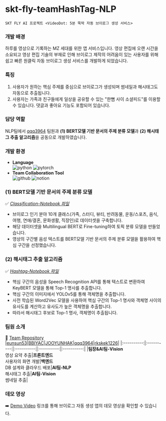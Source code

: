 # skt-fly-teamHashTag-NLP
```
SKT FLY AI 프로젝트 <VideoDot: 5분 뚝딱 자동 브이로그 생성 서비스>
```
### 개발 배경
하루를 영상으로 기록하는 MZ 세대를 위한 앱 서비스입니다. 영상 편집에 오랜 시간을 소요되고 영상 편집 기술의 부재로 인해 브이로그 제작의 어려움이 있는 사용자를 위해 쉽고 빠른 원클릭 자동 브이로그 생성 서비스를 개발하게 되었습니다.

### 특징
1. 사용자가 원하는 핵심 주제를 중심으로 브이로그가 생성되며 썸네일과 해시태그도 자동으로 추출됩니다.
2. 사용자는 가족과 친구들에게 일상을 공유할 수 있는 "한뼘 사이 소셜피드"를 이용할 수 있습니다. 댓글과 좋아요 기능도 포함되어 있습니다.

### 담당 역할
NLP팀에서 [qqq3964](https://github.com/qqq3964/SKT_Project) 팀원과 **(1) BERT모델 기반 문서의 주제 분류 모델**과 **(2) 해시태그 추출 알고리즘**을 공동으로 개발하였습니다.

### 개발 환경
- **Language**</br>
![python](https://img.shields.io/badge/python-3776AB?style=for-the-badge&logo=python&logoColor=white)
![pytorch](https://img.shields.io/badge/pytorch-EE4C2C?style=for-the-badge&logo=pytorch&logoColor=white)
- **Team Collaboration Tool**</br>
![github](https://img.shields.io/badge/github-100000?style=for-the-badge&logo=github&logoColor=white)
![notion](https://img.shields.io/badge/notion-000000?style=for-the-badge&logo=notion&logoColor=white)

### (1) BERT모델 기반 문서의 주제 분류 모델
✅ *[Classification-Notebook 파일](https://github.com/soyeong-kim/skt-fly-teamHashTag-NLP/tree/main/Classification-Notebook)*</br>
- 브이로그 인기 분야 10개 클래스(가족, 스터디, 뷰티, 반려동물, 운동/스포츠, 음식, 여행, 연애/결혼, 문화생활, 직장인)로 데이터셋을 구축합니다.
- 해당 데이터셋을 Multilingual BERT로 Fine-tuning하여 토픽 분류 모델을 만들었습니다.
- 영상의 구간별 음성 텍스트를 BERT모델 기반 문서의 주제 분류 모델을 활용하여 핵심 구간을 선정했습니다.

### (2) 해시태그 추출 알고리즘
✅ *[Hashtag-Notebook 파일](https://github.com/soyeong-kim/skt-fly-teamHashTag-NLP/tree/main/Hashtag-Notebook)*</br>
- 핵심 구간의 음성을 Speech Recognition API를 통해 텍스트로 변환하여 KeyBERT 모델을 통해 Top-1 명사를 추출합니다.
- 핵심 구간의 이미지에서 YOLOv5를 통해 객체명을 추출합니다.
- 사전 학습된 Word2Vec 모델을 사용하여 핵심 구간의 Top-1 명사와 객체명 사이의 유사도를 계산하고 유사도가 높은 객체명을 추출합니다.
- 따라서 해시태그 후보로 Top-1 명사, 객체명이 추출됩니다.

### 팀원 소개
📌 [Team Repository](https://github.com/skt-fly-teamHashTag)</br>
|[eunsun53](https://github.com/skt-fly-teamHashTag/ML-total)|[BBIYAC](https://github.com/skt-fly-teamHashTag/Frontend)|[JOOYUNHAK](https://github.com/JOOYUNHAK/skt-fly-ai-team-hashtag-backend)|[qqq3964](https://github.com/qqq3964/SKT_Project)|[rkskek1226](https://github.com/rkskek1226/SKT_FLY_AI_Challenger_HashTag)|
|:----------:|:----------:|:----------:|:----------:|:----------:|
|**팀장&AI팀-Vision**</br>영상 요약 추출|**프론트엔드**</br>사용자의 화면 개발|**백엔드**</br>DB 설계와 클라우드 배포|**AI팀-NLP**</br> 해시태그 추출|**AI팀-Vision**</br>썸네일 추출|

### 데모 영상
➡️ [Demo Video](https://github.com/skt-fly-teamHashTag/Frontend/blob/master/README.md#%EC%8B%A4%ED%96%89-%EC%98%81%EC%83%81) 링크를 통해 브이로그 자동 생성 앱의 데모 영상을 확인할 수 있습니다.
